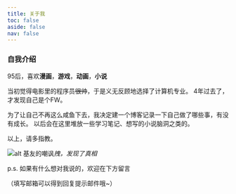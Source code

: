 ```yaml
---
title: 关于我
toc: false
aside: false
nav: false
---
```


### 自我介绍

95后，喜欢**漫画**，**游戏**，**动画**，**小说**

当初觉得电影里的程序员~~很帅~~，于是义无反顾地选择了计算机专业。
4年过去了，才发现自己是个FW。

为了让自己不再这么咸鱼下去，我决定建一个博客记录一下自己做了哪些事，有没有成长。
以后会在这里堆放一些学习笔记、想写的小说脑洞之类的。

以上，请多指教。

![alt 基友的嘲讽](/resource/artimg/about/liaotianjilu1.png)_拽，发现了真相_

p.s. 如果有什么想对我说的，欢迎在下方留言

（填写邮箱可以得到回复提示邮件哦~）